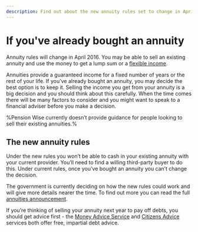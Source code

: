 ```yaml
---
description: Find out about the new annuity rules set to change in April 2016.
---
```


# If you've already bought an annuity

Annuity rules will change in April 2016. You may be able to sell an existing annuity and use the money to get a lump sum or a [flexible income](/pension-pot-options#get-a-flexible-income).

Annuities provide a guaranteed income for a fixed number of years or the rest of your life. If you’ve already bought an annuity, you may decide the best option is to keep it. Selling the income you get from your annuity is a big decision and you should think about this carefully. When the time comes there will be many factors to consider and you might want to speak to a financial adviser before you make a decision. 

%Pension Wise currently doesn’t provide guidance for people looking to sell their existing annuities.%

## The new annuity rules

Under the new rules you won’t be able to cash in your existing annuity with your current provider. You’ll need to find a willing third-party buyer to do this. Under current rules, once you’ve bought an annuity you can’t change the decision.

The government is currently deciding on how the new rules could work and will give more details nearer the time. To find out more you can read the full [annuities announcement](https://www.gov.uk/government/news/pension-freedoms-to-be-extended-to-people-with-annuities).

If you’re thinking of selling your annuity next year to pay off debts, you should get advice first - the [Money Advice Service](https://www.moneyadviceservice.org.uk/en) and [Citizens Advice](http://www.citizensadvice.org.uk) services both offer free, impartial debt advice.
